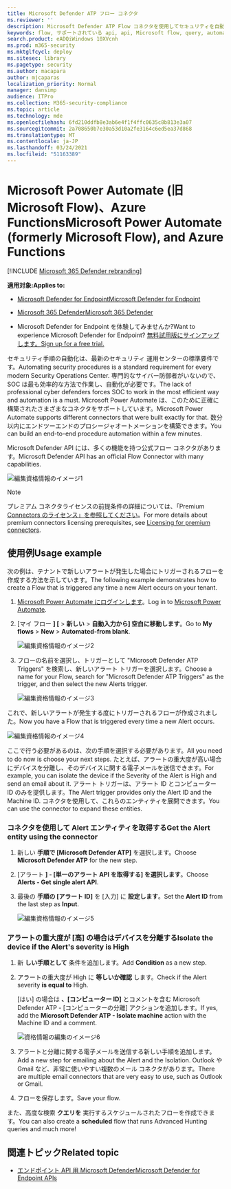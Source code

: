 ```yaml
---
title: Microsoft Defender ATP フロー コネクタ
ms.reviewer: ''
description: Microsoft Defender ATP Flow コネクタを使用してセキュリティを自動化し、テナントで新しいアラートが発生するといつでもトリガーされるフローを作成します。
keywords: flow, サポートされている api, api, Microsoft flow, query, automation
search.product: eADQiWindows 10XVcnh
ms.prod: m365-security
ms.mktglfcycl: deploy
ms.sitesec: library
ms.pagetype: security
ms.author: macapara
author: mjcaparas
localization_priority: Normal
manager: dansimp
audience: ITPro
ms.collection: M365-security-compliance
ms.topic: article
ms.technology: mde
ms.openlocfilehash: 6fd210ddfb8e3ab6e4f1f4ffc0635c8b813e3a07
ms.sourcegitcommit: 2a708650b7e30a53d10a2fe3164c6ed5ea37d868
ms.translationtype: MT
ms.contentlocale: ja-JP
ms.lasthandoff: 03/24/2021
ms.locfileid: "51163389"
---
```

# <a name="microsoft-power-automate-formerly-microsoft-flow-and-azure-functions"></a><span data-ttu-id="68331-104">Microsoft Power Automate (旧 Microsoft Flow)、Azure Functions</span><span class="sxs-lookup"><span data-stu-id="68331-104">Microsoft Power Automate (formerly Microsoft Flow), and Azure Functions</span></span>

[!INCLUDE [Microsoft 365 Defender rebranding](../../includes/microsoft-defender.md)]

<span data-ttu-id="68331-105">**適用対象:**</span><span class="sxs-lookup"><span data-stu-id="68331-105">**Applies to:**</span></span>
- [<span data-ttu-id="68331-106">Microsoft Defender for Endpoint</span><span class="sxs-lookup"><span data-stu-id="68331-106">Microsoft Defender for Endpoint</span></span>](https://go.microsoft.com/fwlink/p/?linkid=2154037)
- [<span data-ttu-id="68331-107">Microsoft 365 Defender</span><span class="sxs-lookup"><span data-stu-id="68331-107">Microsoft 365 Defender</span></span>](https://go.microsoft.com/fwlink/?linkid=2118804)


- <span data-ttu-id="68331-108">Microsoft Defender for Endpoint を体験してみませんか?</span><span class="sxs-lookup"><span data-stu-id="68331-108">Want to experience Microsoft Defender for Endpoint?</span></span> [<span data-ttu-id="68331-109">無料試用版にサインアップします。</span><span class="sxs-lookup"><span data-stu-id="68331-109">Sign up for a free trial.</span></span>](https://www.microsoft.com/microsoft-365/windows/microsoft-defender-atp?ocid=docs-wdatp-exposedapis-abovefoldlink) 

<span data-ttu-id="68331-110">セキュリティ手順の自動化は、最新のセキュリティ 運用センターの標準要件です。</span><span class="sxs-lookup"><span data-stu-id="68331-110">Automating security procedures is a standard requirement for every modern Security Operations Center.</span></span> <span data-ttu-id="68331-111">専門的なサイバー防御者がいないので、SOC は最も効率的な方法で作業し、自動化が必要です。</span><span class="sxs-lookup"><span data-stu-id="68331-111">The lack of professional cyber defenders forces SOC to work in the most efficient way and automation is a must.</span></span> <span data-ttu-id="68331-112">Microsoft Power Automate は、このために正確に構築されたさまざまなコネクタをサポートしています。</span><span class="sxs-lookup"><span data-stu-id="68331-112">Microsoft Power Automate supports different connectors that were built exactly for that.</span></span> <span data-ttu-id="68331-113">数分以内にエンドツーエンドのプロシージャオートメーションを構築できます。</span><span class="sxs-lookup"><span data-stu-id="68331-113">You can build an end-to-end procedure automation within a few minutes.</span></span>

<span data-ttu-id="68331-114">Microsoft Defender API には、多くの機能を持つ公式フロー コネクタがあります。</span><span class="sxs-lookup"><span data-stu-id="68331-114">Microsoft Defender API has an official Flow Connector with many capabilities.</span></span>

![編集資格情報のイメージ1](images/api-flow-0.png)

> [!NOTE]
> <span data-ttu-id="68331-116">プレミアム コネクタライセンスの前提条件の詳細については、「Premium [Connectors のライセンス」を参照してください](https://docs.microsoft.com/power-automate/triggers-introduction#licensing-for-premium-connectors)。</span><span class="sxs-lookup"><span data-stu-id="68331-116">For more details about premium connectors licensing prerequisites, see [Licensing for premium connectors](https://docs.microsoft.com/power-automate/triggers-introduction#licensing-for-premium-connectors).</span></span>


## <a name="usage-example"></a><span data-ttu-id="68331-117">使用例</span><span class="sxs-lookup"><span data-stu-id="68331-117">Usage example</span></span>

<span data-ttu-id="68331-118">次の例は、テナントで新しいアラートが発生した場合にトリガーされるフローを作成する方法を示しています。</span><span class="sxs-lookup"><span data-stu-id="68331-118">The following example demonstrates how to create a Flow that is triggered any time a new Alert occurs on your tenant.</span></span>

1. <span data-ttu-id="68331-119">[Microsoft Power Automate にログインします](https://flow.microsoft.com)。</span><span class="sxs-lookup"><span data-stu-id="68331-119">Log in to [Microsoft Power Automate](https://flow.microsoft.com).</span></span>

2. <span data-ttu-id="68331-120">[マイ フロー **] [**  >  **新しい**  >  **自動入力から] 空白に移動します**。</span><span class="sxs-lookup"><span data-stu-id="68331-120">Go to **My flows** > **New** > **Automated-from blank**.</span></span>

    ![編集資格情報のイメージ2](images/api-flow-1.png)

3. <span data-ttu-id="68331-122">フローの名前を選択し、トリガーとして "Microsoft Defender ATP Triggers" を検索し、新しいアラート トリガーを選択します。</span><span class="sxs-lookup"><span data-stu-id="68331-122">Choose a name for your Flow, search for "Microsoft Defender ATP Triggers" as the trigger, and then select the new Alerts trigger.</span></span>

    ![編集資格情報のイメージ3](images/api-flow-2.png)

<span data-ttu-id="68331-124">これで、新しいアラートが発生する度にトリガーされるフローが作成されました。</span><span class="sxs-lookup"><span data-stu-id="68331-124">Now you have a Flow that is triggered every time a new Alert occurs.</span></span>

![編集資格情報のイメージ4](images/api-flow-3.png)

<span data-ttu-id="68331-126">ここで行う必要があるのは、次の手順を選択する必要があります。</span><span class="sxs-lookup"><span data-stu-id="68331-126">All you need to do now is choose your next steps.</span></span>
<span data-ttu-id="68331-127">たとえば、アラートの重大度が高い場合にデバイスを分離し、そのデバイスに関する電子メールを送信できます。</span><span class="sxs-lookup"><span data-stu-id="68331-127">For example, you can isolate the device if the Severity of the Alert is High and send an email about it.</span></span>
<span data-ttu-id="68331-128">アラート トリガーは、アラート ID とコンピューター ID のみを提供します。</span><span class="sxs-lookup"><span data-stu-id="68331-128">The Alert trigger provides only the Alert ID and the Machine ID.</span></span> <span data-ttu-id="68331-129">コネクタを使用して、これらのエンティティを展開できます。</span><span class="sxs-lookup"><span data-stu-id="68331-129">You can use the connector to expand these entities.</span></span>

### <a name="get-the-alert-entity-using-the-connector"></a><span data-ttu-id="68331-130">コネクタを使用して Alert エンティティを取得する</span><span class="sxs-lookup"><span data-stu-id="68331-130">Get the Alert entity using the connector</span></span>

1. <span data-ttu-id="68331-131">新しい **手順で [Microsoft Defender ATP]** を選択します。</span><span class="sxs-lookup"><span data-stu-id="68331-131">Choose **Microsoft Defender ATP** for the new step.</span></span>

2. <span data-ttu-id="68331-132">[アラート **] - [単一のアラート API を取得する] を選択します**。</span><span class="sxs-lookup"><span data-stu-id="68331-132">Choose **Alerts - Get single alert API**.</span></span>

3. <span data-ttu-id="68331-133">最後の **手順の [アラート ID]** を [入力] に **設定します**。</span><span class="sxs-lookup"><span data-stu-id="68331-133">Set the **Alert ID** from the last step as **Input**.</span></span>

    ![編集資格情報のイメージ5](images/api-flow-4.png)

### <a name="isolate-the-device-if-the-alerts-severity-is-high"></a><span data-ttu-id="68331-135">アラートの重大度が [高] の場合はデバイスを分離する</span><span class="sxs-lookup"><span data-stu-id="68331-135">Isolate the device if the Alert's severity is High</span></span>

1. <span data-ttu-id="68331-136">新 **しい手順として** 条件を追加します。</span><span class="sxs-lookup"><span data-stu-id="68331-136">Add **Condition** as a new step.</span></span>

2. <span data-ttu-id="68331-137">アラートの重大度が High に **等しいか確認** します。</span><span class="sxs-lookup"><span data-stu-id="68331-137">Check if the Alert severity **is equal to** High.</span></span>

   <span data-ttu-id="68331-138">[はい] の場合は **、[コンピューター ID]** とコメントを含む Microsoft Defender ATP - [コンピューターの分離] アクションを追加します。</span><span class="sxs-lookup"><span data-stu-id="68331-138">If yes, add the **Microsoft Defender ATP - Isolate machine** action with the Machine ID and a comment.</span></span>

    ![資格情報の編集のイメージ6](images/api-flow-5.png)

3. <span data-ttu-id="68331-140">アラートと分離に関する電子メールを送信する新しい手順を追加します。</span><span class="sxs-lookup"><span data-stu-id="68331-140">Add a new step for emailing about the Alert and the Isolation.</span></span> <span data-ttu-id="68331-141">Outlook や Gmail など、非常に使いやすい複数のメール コネクタがあります。</span><span class="sxs-lookup"><span data-stu-id="68331-141">There are multiple email connectors that are very easy to use, such as Outlook or Gmail.</span></span>

4. <span data-ttu-id="68331-142">フローを保存します。</span><span class="sxs-lookup"><span data-stu-id="68331-142">Save your flow.</span></span>

<span data-ttu-id="68331-143">また、高度な検索 **クエリを** 実行するスケジュールされたフローを作成できます。</span><span class="sxs-lookup"><span data-stu-id="68331-143">You can also create a **scheduled** flow that runs Advanced Hunting queries and much more!</span></span>

## <a name="related-topic"></a><span data-ttu-id="68331-144">関連トピック</span><span class="sxs-lookup"><span data-stu-id="68331-144">Related topic</span></span>
- [<span data-ttu-id="68331-145">エンドポイント API 用 Microsoft Defender</span><span class="sxs-lookup"><span data-stu-id="68331-145">Microsoft Defender for Endpoint APIs</span></span>](apis-intro.md)
